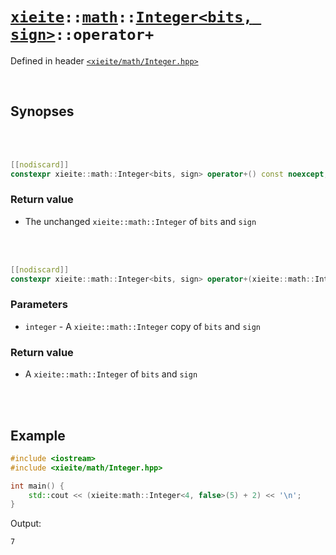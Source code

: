 # [`xieite`](../../../README.md)`::`[`math`](../../../docs/math.md)`::`[`Integer<bits, sign>`](../../../docs/math/Integer.md)`::operator+`
Defined in header [`<xieite/math/Integer.hpp>`](../../../include/xieite/math/Integer.hpp)

<br/>

## Synopses

<br/><br/>

```cpp
[[nodiscard]]
constexpr xieite::math::Integer<bits, sign> operator+() const noexcept;
```
### Return value
- The unchanged `xieite::math::Integer` of `bits` and `sign`

<br/><br/>

```cpp
[[nodiscard]]
constexpr xieite::math::Integer<bits, sign> operator+(xieite::math::Integer<bits, sign> integer) const noexcept;
```
### Parameters
- `integer` - A `xieite::math::Integer` copy of `bits` and `sign`
### Return value
- A `xieite::math::Integer` of `bits` and `sign`

<br/><br/>

## Example
```cpp
#include <iostream>
#include <xieite/math/Integer.hpp>

int main() {
	std::cout << (xieite:math::Integer<4, false>(5) + 2) << '\n';
}
```
Output:
```
7
```
